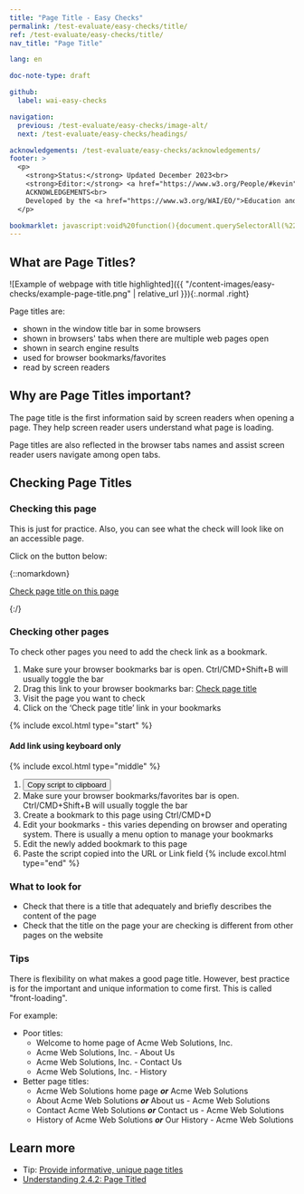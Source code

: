 ```yaml
---
title: "Page Title - Easy Checks"
permalink: /test-evaluate/easy-checks/title/
ref: /test-evaluate/easy-checks/title/
nav_title: "Page Title"

lang: en

doc-note-type: draft

github:
  label: wai-easy-checks

navigation:
  previous: /test-evaluate/easy-checks/image-alt/
  next: /test-evaluate/easy-checks/headings/

acknowledgements: /test-evaluate/easy-checks/acknowledgements/
footer: >
  <p>
    <strong>Status:</strong> Updated December 2023<br>
    <strong>Editor:</strong> <a href="https://www.w3.org/People/#kevin">Kevin White</a><br>
    ACKNOWLEDGEMENTS<br>
    Developed by the <a href="https://www.w3.org/WAI/EO/">Education and Outreach Working Group (EOWG)</a>. Updated as part of the <a href="https://www.w3.org/WAI/about/projects/wai-coop/">WAI-CooP project</a>, co-funded by the European Commission.
  </p>

bookmarklet: javascript:void%20function(){document.querySelectorAll(%22%23wai-styles,%23wai-info-box%22).forEach(function(a){a.remove()}),document.querySelector(%22body%22).insertAdjacentHTML(%22afterbegin%22,%22%3Cstyle%20id='wai-styles'%3E%23wai-info-box{position:fixed;width:40%25;top:40%25;left:50%25;transform:translate(-50%25,-50%25);z-index:1000;color:black;font-family:Noto%20Sans,Trebuchet%20MS,Helvetica%20Neue,Arial,sans-serif}aside{border:solid%201px%20%23ddd;background-color:%23fff;box-shadow:0%204px%208px%200%20rgba(0,0,0,0.2),0%206px%2020px%200%20rgba(0,0,0,0.19);}%23wai-info-box%20header{font-weight:700;background-color:%23f2f2f2;color:%23005a6a;padding:8px%2016px;}%23wai-info-box%20header%20a{float:right;text-decoration:none}%23wai-info-box%20div{padding:8px%2016px;}%23wai-info-box%20div%20span{font-weight:700;}%3C/style%3E%22);var%20a=%22%22;a+=document.title%3F%22%27%3Cspan%3E%22+document.title+%22%3C/span%3E%27%22:%22Page%20title%20is%20missing%22,document.querySelector(%22body%22).insertAdjacentHTML(%22afterbegin%22,%22%3Caside%20id=%27wai-info-box%27%20tabindex=%27-1%27%3E%3Cheader%3EPage%20Title%3Ca%20href=javascript:document.querySelectorAll(%27%23wai-styles,%23wai-info-box%27).forEach(function(el){el.remove()});%20aria-label=dismiss%3EX%3C/a%3E%3C/header%3E%3Cdiv%3E%22+a+%22%3Cp%3EFind%20out%20more%20about%20%3Ca%20href=%27https://www.w3.org/wai/test-evaluate/easy-checks/title/%27%3EChecking%20Page%20Title%3C/a%3E%3C/div%3E%3C/aside%3E%22),document.getElementById(%22wai-info-box%22).focus()}();
---
```


## What are Page Titles?

![Example of webpage with title highlighted]({{ "/content-images/easy-checks/example-page-title.png" | relative_url }}){:.normal .right}

Page titles are:
*   shown in the window title bar in some browsers
*   shown in browsers' tabs when there are multiple web pages open
*   shown in search engine results
*   used for browser bookmarks/favorites
*   read by screen readers

## Why are Page Titles important?

The page title is the first information said by screen readers when opening a page. They help screen reader users understand what page is loading.

Page titles are also reflected in the browser tabs names and assist screen reader users navigate among open tabs.
## Checking Page Titles

### Checking this page

This is just for practice. Also, you can see what the check will look like on an accessible page.

Click on the button below:

{::nomarkdown}
<p>
  <a class="button active" href="{{ page.bookmarklet }}">Check page title on this page</a>
</p>
{:/}

### Checking other pages

To check other pages you need to add the check link as a bookmark.

1. Make sure your browser bookmarks bar is open. Ctrl/CMD+Shift+B will usually toggle the bar
2. Drag this link to your browser bookmarks bar: <a href="{{ page.bookmarklet }}">Check page title</a>
3. Visit the page you want to check
4. Click on the ‘Check page title’ link in your bookmarks

{% include excol.html type="start" %}
#### Add link using keyboard only
{% include excol.html type="middle" %}
1. <button onclick="copyBookmarklet()">Copy script to clipboard</button>
2. Make sure your browser bookmarks/favorites bar is open. Ctrl/CMD+Shift+B will usually toggle the bar
3. Create a bookmark to this page using Ctrl/CMD+D
4. Edit your bookmarks - this varies depending on browser and operating system. There is usually a menu option to manage your bookmarks
5. Edit the newly added bookmark to this page
6. Paste the script copied into the URL or Link field
{% include excol.html type="end" %}

### What to look for

* Check that there is a title that adequately and briefly describes the content of the page
* Check that the title on the page your are checking is different from other pages on the website

### Tips

There is flexibility on what makes a good page title. However, best practice is for the important and unique information to come first. This is called "front-loading".

For example:

* Poor titles:
  * Welcome to home page of Acme Web Solutions, Inc.
  * Acme Web Solutions, Inc. - About Us
  * Acme Web Solutions, Inc. - Contact Us
  * Acme Web Solutions, Inc. - History
* Better page titles:
  * Acme Web Solutions home page _**or**_ Acme Web Solutions
  * About Acme Web Solutions _**or**_ About us - Acme Web Solutions
  * Contact Acme Web Solutions _**or**_ Contact us - Acme Web Solutions
  * History of Acme Web Solutions _**or**_ Our History - Acme Web Solutions

## Learn more

* Tip: [Provide informative, unique page titles](https://www.w3.org/WAI/tips/writing/#provide-informative-unique-page-titles)
* [Understanding 2.4.2: Page Titled](https://www.w3.org/WAI/WCAG22/Understanding/page-titled.html)

<script>
  function copyBookmarklet() {
    navigator.clipboard.writeText("{{page.bookmarklet}}").then(
      () => {
        alert("Check copied");        
      },
      () => {
        alert("Unable to copy the check");
      },
    );
  }
</script>